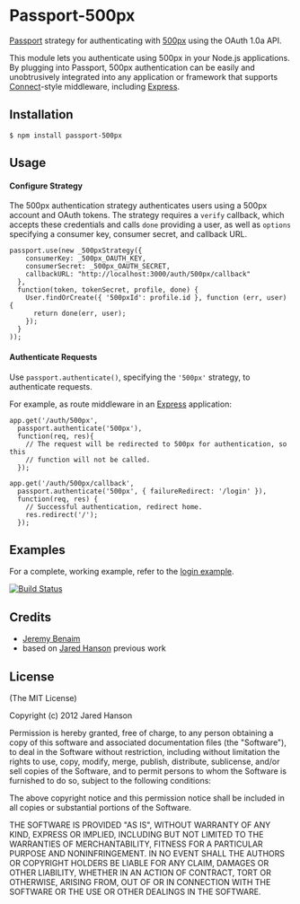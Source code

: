 # Passport-500px

[Passport](http://passportjs.org/) strategy for authenticating with [500px](http://www.500px.com/)
using the OAuth 1.0a API.

This module lets you authenticate using 500px in your Node.js applications.
By plugging into Passport, 500px authentication can be easily and
unobtrusively integrated into any application or framework that supports
[Connect](http://www.senchalabs.org/connect/)-style middleware, including
[Express](http://expressjs.com/).

## Installation

    $ npm install passport-500px

## Usage

#### Configure Strategy

The 500px authentication strategy authenticates users using a 500px account
and OAuth tokens.  The strategy requires a `verify` callback, which accepts
these credentials and calls `done` providing a user, as well as `options`
specifying a consumer key, consumer secret, and callback URL.

    passport.use(new _500pxStrategy({
        consumerKey: _500px_OAUTH_KEY,
        consumerSecret: _500px_OAUTH_SECRET,
        callbackURL: "http://localhost:3000/auth/500px/callback"
      },
      function(token, tokenSecret, profile, done) {
        User.findOrCreate({ '500pxId': profile.id }, function (err, user) {
          return done(err, user);
        });
      }
    ));

#### Authenticate Requests

Use `passport.authenticate()`, specifying the `'500px'` strategy, to
authenticate requests.

For example, as route middleware in an [Express](http://expressjs.com/)
application:

    app.get('/auth/500px',
      passport.authenticate('500px'),
      function(req, res){
        // The request will be redirected to 500px for authentication, so this
        // function will not be called.
      });
    
    app.get('/auth/500px/callback', 
      passport.authenticate('500px', { failureRedirect: '/login' }),
      function(req, res) {
        // Successful authentication, redirect home.
        res.redirect('/');
      });

## Examples

For a complete, working example, refer to the [login example](https://github.com/jeremybenaim/passport-500px/tree/master/examples/login).

[![Build Status](https://secure.travis-ci.org/jaredhanson/passport-500px.png)](http://travis-ci.org/jeremybenaim/passport-500px)

## Credits

  - [Jeremy Benaim](http://github.com/jeremybenaim)
  - based on [Jared Hanson](http://github.com/jaredhanson) previous work

## License

(The MIT License)

Copyright (c) 2012 Jared Hanson

Permission is hereby granted, free of charge, to any person obtaining a copy of
this software and associated documentation files (the "Software"), to deal in
the Software without restriction, including without limitation the rights to
use, copy, modify, merge, publish, distribute, sublicense, and/or sell copies of
the Software, and to permit persons to whom the Software is furnished to do so,
subject to the following conditions:

The above copyright notice and this permission notice shall be included in all
copies or substantial portions of the Software.

THE SOFTWARE IS PROVIDED "AS IS", WITHOUT WARRANTY OF ANY KIND, EXPRESS OR
IMPLIED, INCLUDING BUT NOT LIMITED TO THE WARRANTIES OF MERCHANTABILITY, FITNESS
FOR A PARTICULAR PURPOSE AND NONINFRINGEMENT. IN NO EVENT SHALL THE AUTHORS OR
COPYRIGHT HOLDERS BE LIABLE FOR ANY CLAIM, DAMAGES OR OTHER LIABILITY, WHETHER
IN AN ACTION OF CONTRACT, TORT OR OTHERWISE, ARISING FROM, OUT OF OR IN
CONNECTION WITH THE SOFTWARE OR THE USE OR OTHER DEALINGS IN THE SOFTWARE.
